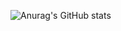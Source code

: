 ![Anurag's GitHub stats](https://github-readme-stats.vercel.app/api?username=VishnuKannanchery&show_icons=true&theme=radical)
